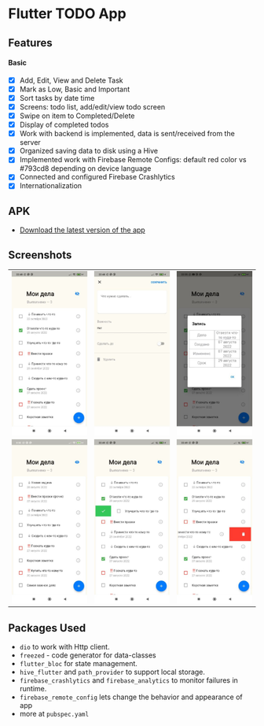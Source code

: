 # Flutter TODO App

## Features
#### Basic
- [x] Add, Edit, View and Delete Task
- [x] Mark as Low, Basic and Important
- [x] Sort tasks by date time
- [x] Screens: todo list, add/edit/view todo screen
- [x] Swipe on item to Completed/Delete   
- [x] Display of completed todos
- [x] Work with backend is implemented, data is sent/received from the server
- [x] Organized saving data to disk using a Hive
- [x] Implemented work with Firebase Remote Configs: default red color vs #793cd8 depending on device language
- [x] Connected and configured Firebase Crashlytics
- [x] Internationalization

## APK
- [Download the latest version of the app](https://disk.yandex.ru/d/jabwxSf1lZ4fMw)


## Screenshots
<div style="text-align: center">
  <table>
    <tr>
      <td style="text-align: center">
        <img src="https://github.com/olndl/todoapp/blob/develop/assets/screens/main_todos.jpeg" width="250" />
      </td>
      <td style="text-align: center">
        <img src="https://github.com/olndl/todoapp/blob/develop/assets/screens/add.jpeg" width="250" />
      </td>
       <td style="text-align: center">
        <img src="https://github.com/olndl/todoapp/blob/develop/assets/screens/view.jpeg" width="250" />
      </td>
    </tr>
   <tr>
    <td style="text-align: center">
        <img src="https://github.com/olndl/todoapp/blob/develop/assets/screens/open_view.jpeg" width="250" />
      </td>
      <td style="text-align: center">
        <img src="https://github.com/olndl/todoapp/blob/develop/assets/screens/complete.jpeg" width="250" />
      </td>
      <td style="text-align: center">
        <img src="https://github.com/olndl/todoapp/blob/develop/assets/screens/save_todo.jpeg" width="250" />
      </td>
    </tr>
  </table>
</div>

## Packages Used

- `dio` to work with Http client.
- `freezed` - code generator for data-classes
-  `flutter_bloc` for state management.
- `hive_flutter` and `path_provider` to support local storage.
- `firebase_crashlytics` and `firebase_analytics` to monitor failures in runtime.
- `firebase_remote_config` lets change the behavior and appearance of app
- more at `pubspec.yaml`


